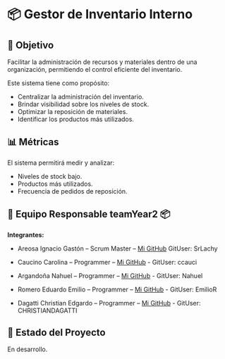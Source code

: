 # 📦 Gestor de Inventario Interno

## 🎯 Objetivo

Facilitar la administración de recursos y materiales dentro de una organización, permitiendo el control eficiente del inventario.

Este sistema tiene como propósito:
- Centralizar la administración del inventario.
- Brindar visibilidad sobre los niveles de stock.
- Optimizar la reposición de materiales.
- Identificar los productos más utilizados.

## 📊 Métricas

El sistema permitirá medir y analizar:
- Niveles de stock bajo.
- Productos más utilizados.
- Frecuencia de pedidos de reposición.


## 👥 Equipo Responsable teamYear2 📦
 **Integrantes:**

- Areosa Ignacio Gastón – Scrum Master – [Mi GitHub](https://github.com/SrLachy) GitUser: SrLachy

- Caucino Carolina – Programmer – [Mi GitHub](https://github.com/ccauci) - GitUser: ccauci

- Argandoña Nahuel – Programmer – [Mi GitHub](https://github.com/Aubar48) - GitUser: Nahuel

- Romero Eduardo Emilio – Programmer – [Mi GitHub](https://github.com/EmilioRome) - GitUser: EmilioR

- Dagatti Christian Edgardo – Programmer – [Mi GitHub](https://github.com/CHRISTIANDAGATTI) - GitUser: CHRISTIANDAGATTI


## 🚧 Estado del Proyecto

En desarrollo.
